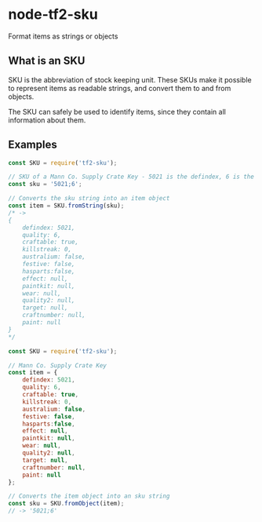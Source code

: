 # node-tf2-sku

Format items as strings or objects

## What is an SKU

SKU is the abbreviation of stock keeping unit. These SKUs make it possible to represent items as readable strings, and convert them to and from objects.

The SKU can safely be used to identify items, since they contain all information about them.

## Examples

```js
const SKU = require('tf2-sku');

// SKU of a Mann Co. Supply Crate Key - 5021 is the defindex, 6 is the quality
const sku = '5021;6';

// Converts the sku string into an item object
const item = SKU.fromString(sku);
/* ->
{
    defindex: 5021,
    quality: 6,
    craftable: true,
    killstreak: 0,
    australium: false,
    festive: false,
    hasparts:false,
    effect: null,
    paintkit: null,
    wear: null,
    quality2: null,
    target: null,
    craftnumber: null,
    paint: null
}
*/
```

```js
const SKU = require('tf2-sku');

// Mann Co. Supply Crate Key
const item = {
    defindex: 5021,
    quality: 6,
    craftable: true,
    killstreak: 0,
    australium: false,
    festive: false,
    hasparts:false,
    effect: null,
    paintkit: null,
    wear: null,
    quality2: null,
    target: null,
    craftnumber: null,
    paint: null
};

// Converts the item object into an sku string
const sku = SKU.fromObject(item);
// -> '5021;6'
```
